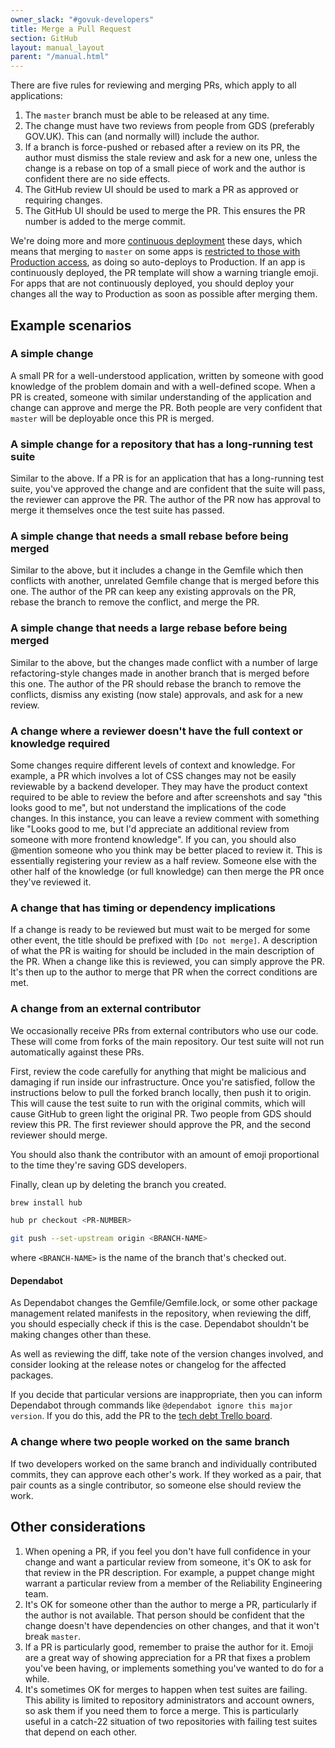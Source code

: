 ```yaml
---
owner_slack: "#govuk-developers"
title: Merge a Pull Request
section: GitHub
layout: manual_layout
parent: "/manual.html"
---
```


There are five rules for reviewing and merging PRs, which apply to all applications:

1. The `master` branch must be able to be released at any time.
2. The change must have two reviews from people from GDS (preferably GOV.UK). This can (and normally will) include the author.
3. If a branch is force-pushed or rebased after a review on its PR, the author must dismiss the stale review and ask for a new one, unless the change is a rebase on top of a small piece of work and the author is confident there are no side effects.
4. The GitHub review UI should be used to mark a PR as approved or requiring changes.
5. The GitHub UI should be used to merge the PR. This ensures the PR number is added to the merge commit.

We're doing more and more [continuous deployment](https://docs.google.com/document/d/1YhgjJjDRB57-IlgPNAAZzFTI3jIUucGJKokti_lQiRQ/edit) these days, which means that merging to `master` on some apps is [restricted to those with Production access](https://github.com/alphagov/govuk-saas-config/search?q=need_production_access_to_merge&unscoped_q=need_production_access_to_merge), as doing so auto-deploys to Production. If an app is continuously deployed, the PR template will show a warning triangle emoji. For apps that are not continuously deployed, you should deploy your changes all the way to Production as soon as possible after merging them.

## Example scenarios

### A simple change

A small PR for a well-understood application, written by someone with good knowledge of the problem domain and with a well-defined scope. When a PR is created, someone with similar understanding of the application and change can approve and merge the PR. Both people are very confident that `master` will be deployable once this PR is merged.

### A simple change for a repository that has a long-running test suite

Similar to the above. If a PR is for an application that has a long-running test suite, you've approved the change and are confident that the suite will pass, the reviewer can approve the PR. The author of the PR now has approval to merge it themselves once the test suite has passed.

### A simple change that needs a small rebase before being merged

Similar to the above, but it includes a change in the Gemfile which then conflicts with another, unrelated Gemfile change that is merged before this one. The author of the PR can keep any existing approvals on the PR, rebase the branch to remove the conflict, and merge the PR.

### A simple change that needs a large rebase before being merged

Similar to the above, but the changes made conflict with a number of large refactoring-style changes made in another branch that is merged before this one. The author of the PR should rebase the branch to remove the conflicts, dismiss any existing (now stale) approvals, and ask for a new review.

### A change where a reviewer doesn't have the full context or knowledge required

Some changes require different levels of context and knowledge. For example, a PR which involves a lot of CSS changes may not be easily reviewable by a backend developer. They may have the product context required to be able to review the before and after screenshots and say "this looks good to me", but not understand the implications of the code changes. In this instance, you can leave a review comment with something like "Looks good to me, but I'd appreciate an additional review from someone with more frontend knowledge". If you can, you should also \@mention someone who you think may be better placed to review it. This is essentially registering your review as a half review. Someone else with the other half of the knowledge (or full knowledge) can then merge the PR once they've reviewed it.

### A change that has timing or dependency implications

If a change is ready to be reviewed but must wait to be merged for some other event, the title should be prefixed with `[Do not merge]`. A description of what the PR is waiting for should be included in the main description of the PR. When a change like this is reviewed, you can simply approve the PR. It's then up to the author to merge that PR when the correct conditions are met.

### A change from an external contributor

We occasionally receive PRs from external contributors who use our code. These will come from forks of the main repository. Our test suite will not run automatically against these PRs.

First, review the code carefully for anything that might be malicious and damaging if run inside our infrastructure. Once you're satisfied, follow the instructions below to pull the forked branch locally, then push it to origin. This will cause the test suite to run with the original commits, which will cause GitHub to green light the original PR. Two people from GDS should review this PR. The first reviewer should approve the PR, and the second reviewer should merge.

You should also thank the contributor with an amount of emoji proportional to the time they're saving GDS developers.

Finally, clean up by deleting the branch you created.

```bash
brew install hub

hub pr checkout <PR-NUMBER>

git push --set-upstream origin <BRANCH-NAME>
```

where `<BRANCH-NAME>` is the name of the branch that's checked out.

#### Dependabot

As Dependabot changes the Gemfile/Gemfile.lock, or some other package
management related manifests in the repository, when reviewing the
diff, you should especially check if this is the case. Dependabot
shouldn't be making changes other than these.

As well as reviewing the diff, take note of the version changes
involved, and consider looking at the release notes or changelog for
the affected packages.

If you decide that particular versions are inappropriate, then you can
inform Dependabot through commands like `@dependabot ignore this major
version`. If you do this, add the PR to the [tech debt Trello
board][tech-debt].

[tech-debt]: https://trello.com/b/oPnw6v3r

### A change where two people worked on the same branch

If two developers worked on the same branch and individually contributed commits, they can approve each other's work. If they worked as a pair, that pair counts as a single contributor, so someone else should review the work.

## Other considerations

1. When opening a PR, if you feel you don't have full confidence in your change and want a particular review from someone, it's OK to ask for that review in the PR description. For example, a puppet change might warrant a particular review from a member of the Reliability Engineering team.
2. It's OK for someone other than the author to merge a PR, particularly if the author is not available. That person should be confident that the change doesn't have dependencies on other changes, and that it won't break `master`.
3. If a PR is particularly good, remember to praise the author for it. Emoji are a great way of showing appreciation for a PR that fixes a problem you've been having, or implements something you've wanted to do for a while.
4. It's sometimes OK for merges to happen when test suites are failing. This ability is limited to repository administrators and account owners, so ask them if you need them to force a merge. This is particularly useful in a catch-22 situation of two repositories with failing test suites that depend on each other.
